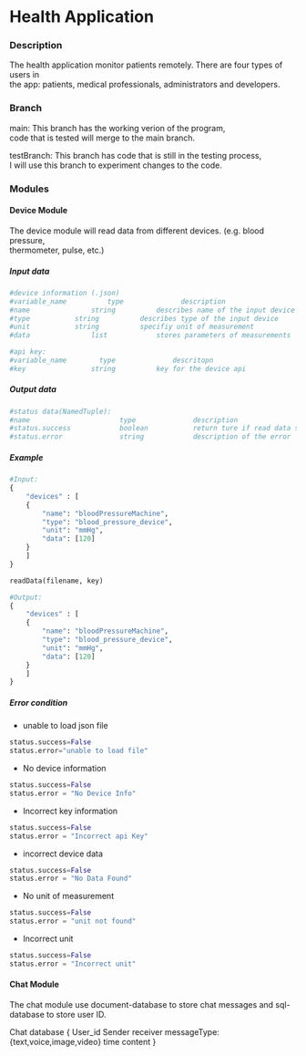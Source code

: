 # Health Application

### Description

The health application monitor patients remotely. There are four types of users in <br />
the app: patients, medical professionals, administrators and developers. <br />



### Branch

main: This branch has the working verion of the program, <br />
code that is tested will merge to the main branch. <br />

testBranch: This branch has code that is still in the testing process, <br />
I will use this branch to experiment changes to the code. <br />

### Modules

#### Device Module

The device module will read data from different devices. (e.g. blood pressure, <br />
thermometer, pulse, etc.) 

##### Input data
```python
#device information (.json) 
#variable_name          type              description
#name           	string      	describes name of the input device
#type     		string      	describes type of the input device
#unit			string			specifiy unit of measurement
#data           	list        	stores parameters of measurements

#api key:
#variable_name        type              descritopn
#key         		string          key for the device api
```
##### Output data
```python
#status data(NamedTuple):
#name                      type              description 
#status.success            boolean           return ture if read data successfully otherwise return false
#status.error              string            description of the error
```

##### Example
```python
#Input:
{
	"devices" : [
	{
		"name": "bloodPressureMachine",
		"type": "blood_pressure_device",
		"unit": "mmHg",
		"data": [120]
	}
	]
}

readData(filename, key)

#Output:
{
	"devices" : [
	{
		"name": "bloodPressureMachine",
		"type": "blood_pressure_device",
		"unit": "mmHg",
		"data": [120]
	}
	]
}
```

##### Error condition
- unable to load json file
```python
status.success=False
status.error="unable to load file"
```
- No device information
```python
status.success=False
status.error = "No Device Info"
```
- Incorrect key information
```python
status.success=False
status.error = "Incorrect api Key"
```
- incorrect device data
```python
status.success=False
status.error = "No Data Found"
```
- No unit of measurement
```python
status.success=False
status.error = "unit not found"
```
- Incorrect unit
```python
status.success=False
status.error = "Incorrect unit"
```

#### Chat Module

The chat module use document-database to store chat messages and sql-database to store user ID.

Chat database
{
User_id
Sender
receiver
messageType:{text,voice,image,video}
time
content
}

